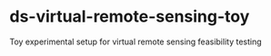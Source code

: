 # ds-virtual-remote-sensing-toy
Toy experimental setup for virtual remote sensing feasibility testing
